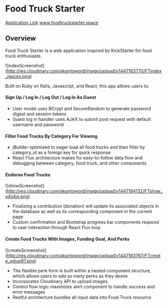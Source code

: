 # Food Truck Starter

[Application Link][link] www.foodtruckstarter.space

[link]: http://jacky-lei.github.io/Coffee-Snake/

## Overview

Food Truck Starter is a web application inspired by KickStarter for food truck enthusiasts.

![indexScreenshot]
(http://res.cloudinary.com/akantoword/image/upload/v1447183770/FTindex_igucev.png)

Built on Ruby on Rails, Javascript, and React, this app allows users to:

#### Sign Up / Log In / Log Out / Log In As Guest
* User model uses BCrypt and SecureRandom to generate password digest and session tokens
* Guest log in handler uses AJAX to submit post request with default username and password

#### Filter Food Trucks By Category For Viewing
* jBuilder optimized to eager load all food trucks and then filter by category_id as a foreign key for quick response
* React Flux architecture makes for easy-to-follow data flow and debugging between category, food truck, and other components

#### Endorse Food Trucks

![showScreenshot]
(http://res.cloudinary.com/akantoword/image/upload/v1447184132/FTshow_vdjybq.png)

* Finalizing a contribution (donation) will update its associated objects in the database as well as its corresponding component in the current page
* Custom confirmation and Bootstrap progress bar components respond to user interaction through React Flux loop

#### Create Food Trucks With Images, Funding Goal, And Perks

![createScreenshot]
(http://res.cloudinary.com/akantoword/image/upload/v1447183767/FTcreate_xduw87.png)

* The flexible perk form is built within a nested component structure, which allows users to add as many perks as they desire
* Incorporates Cloudinary API to upload images
* Control flow logic maximizes alert component to handle success and error messages
* Restful architecture bundles all input data into Food Truck resource

